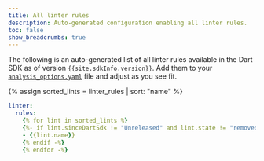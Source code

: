 ```yaml
---
title: All linter rules
description: Auto-generated configuration enabling all linter rules.
toc: false
show_breadcrumbs: true
---
```


The following is an auto-generated list of all linter rules
available in the Dart SDK as of version `{{site.sdkInfo.version}}`.
Add them to your
[`analysis_options.yaml`](/tools/analysis) file
and adjust as you see fit.

{% assign sorted_lints = linter_rules | sort: "name" %}

```yaml {"title":"analysis_options.yaml"}
linter:
  rules:
    {% for lint in sorted_lints %}
    {%- if lint.sinceDartSdk != "Unreleased" and lint.state != "removed" and lint.state != "internal" -%}
    - {{lint.name}}
    {% endif -%}
    {% endfor -%}
```
